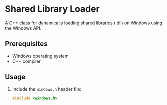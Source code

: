 # Shared Library Loader

A C++ class for dynamically loading shared libraries (.dll) on Windows using the Windows API.

## Prerequisites

- Windows operating system
- C++ compiler

## Usage

1. Include the `windows.h` header file:

   ```cpp
   #include <windows.h>